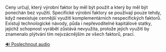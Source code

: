 
Ceny určují, který výrobní faktor by měl být použit a který by měl být ponechán bez využití. Specifické výrobní faktory se používají pouze tehdy, když neexistuje cennější využití komplementárních nespecifických faktorů. Existují technologické návody, půda i nepřevoditelné kapitálové statky, jejichž schopnost vyrábět zůstává nevyužita, protože jejich využití by znamenalo plýtvání tím nejvzácnějším ze všech faktorů, prací.

[🔊 Poslechnout audio](/data/7-paragraphs/audio/chapter_72/para_005-Ceny-uruj-kter-vrobn-faktor-by-ml-bt-poui.mp3)
